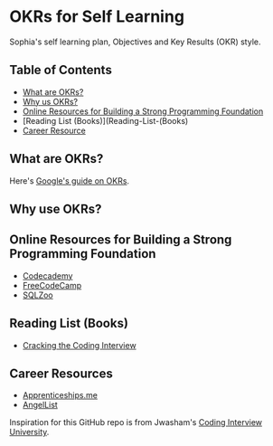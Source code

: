 # OKRs for Self Learning
Sophia's self learning plan, Objectives and Key Results (OKR) style. 


## Table of Contents
- [What are OKRs?](#what-are-OKRs?)
- [Why us OKRs?](#why-use-OKRs?)
- [Online Resources for Building a Strong Programming Foundation](#Online-Resources-for-Building-a-Strong-Programming-Foundation)
- [Reading List (Books)](Reading-List-(Books)
- [Career Resource](#career-resources)



## What are OKRs?
Here's [Google's guide on OKRs](https://rework.withgoogle.com/guides/set-goals-with-okrs/steps/introduction/).

## Why use OKRs?


## Online Resources for Building a Strong Programming Foundation
- [Codecademy](https://www.codecademy.com/)
- [FreeCodeCamp](https://www.freecodecamp.org/)
- [SQLZoo](https://sqlzoo.net/)

## Reading List (Books)
- [Cracking the Coding Interview](https://smile.amazon.com/Cracking-Coding-Interview-Programming-Questions/dp/0984782850/ref=sr_1_3?crid=3PHJ2XC0SE7VH&keywords=cracking+the+coding+interview&qid=1567560490&s=gateway&sprefix=cracking+%2Caps%2C263&sr=8-3)

## Career Resources
- [Apprenticeships.me](https://apprenticeships.me/)
- [AngelList](https://angel.co/jobs)



Inspiration for this GitHub repo is from Jwasham's [Coding Interview University](https://github.com/jwasham/coding-interview-university).